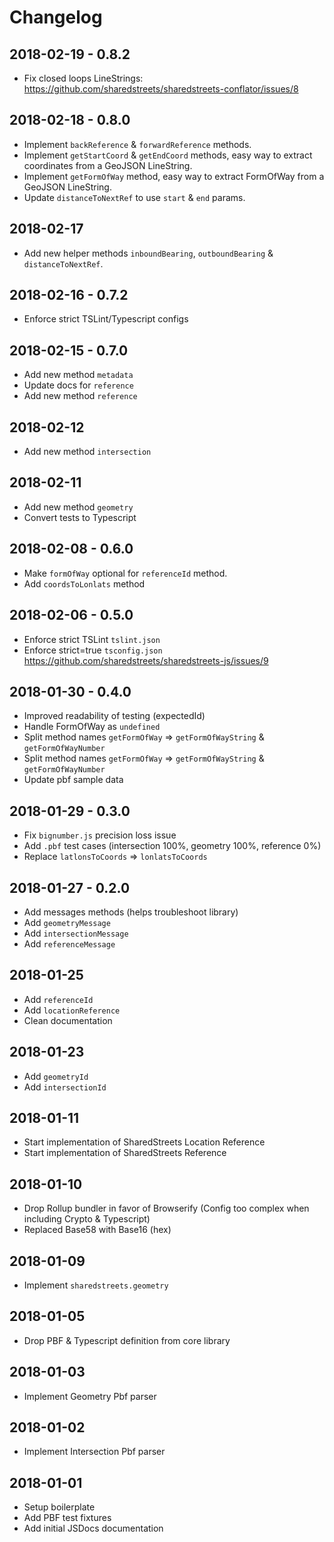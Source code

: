 # Changelog

## 2018-02-19 - 0.8.2

- Fix closed loops LineStrings: https://github.com/sharedstreets/sharedstreets-conflator/issues/8

## 2018-02-18 - 0.8.0

- Implement `backReference` & `forwardReference` methods.
- Implement `getStartCoord` & `getEndCoord` methods, easy way to extract coordinates from a GeoJSON LineString.
- Implement `getFormOfWay` method, easy way to extract FormOfWay from a GeoJSON LineString.
- Update `distanceToNextRef` to use `start` & `end` params.

## 2018-02-17

- Add new helper methods `inboundBearing`, `outboundBearing` & `distanceToNextRef`.

## 2018-02-16 - 0.7.2

- Enforce strict TSLint/Typescript configs

## 2018-02-15 - 0.7.0

- Add new method `metadata`
- Update docs for `reference`
- Add new method `reference`

## 2018-02-12

- Add new method `intersection`

## 2018-02-11

- Add new method `geometry`
- Convert tests to Typescript

## 2018-02-08 - 0.6.0

- Make `formOfWay` optional for `referenceId` method.
- Add `coordsToLonlats` method

## 2018-02-06 - 0.5.0

- Enforce strict TSLint `tslint.json`
- Enforce strict=true `tsconfig.json`
  https://github.com/sharedstreets/sharedstreets-js/issues/9

## 2018-01-30 - 0.4.0

- Improved readability of testing (expectedId)
- Handle FormOfWay as `undefined`
- Split method names `getFormOfWay` => `getFormOfWayString` & `getFormOfWayNumber`
- Split method names `getFormOfWay` => `getFormOfWayString` & `getFormOfWayNumber`
- Update pbf sample data

## 2018-01-29 - 0.3.0

- Fix `bignumber.js` precision loss issue
- Add `.pbf` test cases (intersection 100%, geometry 100%, reference 0%)
- Replace `latlonsToCoords` => `lonlatsToCoords`

## 2018-01-27 - 0.2.0

- Add messages methods (helps troubleshoot library)
- Add `geometryMessage`
- Add `intersectionMessage`
- Add `referenceMessage`

## 2018-01-25

- Add `referenceId`
- Add `locationReference`
- Clean documentation

## 2018-01-23

- Add `geometryId`
- Add `intersectionId`

## 2018-01-11

- Start implementation of SharedStreets Location Reference
- Start implementation of SharedStreets Reference

## 2018-01-10

- Drop Rollup bundler in favor of Browserify (Config too complex when including Crypto & Typescript)
- Replaced Base58 with Base16 (hex)

## 2018-01-09

- Implement `sharedstreets.geometry`

## 2018-01-05

- Drop PBF & Typescript definition from core library

## 2018-01-03

- Implement Geometry Pbf parser

## 2018-01-02

- Implement Intersection Pbf parser

## 2018-01-01

- Setup boilerplate
- Add PBF test fixtures
- Add initial JSDocs documentation
